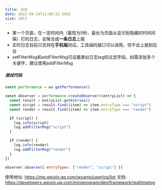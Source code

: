 ```yaml
---
title: 日志
date: 2022-04-14T12:00:22.545Z
size: 1057
---
```

- 某一个页面，在一定时间内（最短为5秒，最长为页面从显示到隐藏的时间间隔）打的日志，会聚合成**一条日志**上报
- 实时日志目前只支持在**手机端**测试。工具端的接口可以调用，但不会上报到后台
- setFilterMsg和addFilterMsg可设置类似日志tag的过滤字段。如需添加多个关键字，建议使用addFilterMsg

##### 测试代码

```javascript
const performance = wx.getPerformance()

const observer = performance.createObserver((entryList) => {
  const result = entryList.getEntries()
  const script = result.find((item) => item.entryType === "script")
  const render = result.find((item) => item.entryType === "render")

  if (script) {
    log.info(script)
    log.addFilterMsg("script")
  }

  if (render) {
    log.info(render)
    log.addFilterMsg("render")
  }
})

observer.observe({ entryTypes: ["render", "script"] })
```

使用地址: https://mp.weixin.qq.com/wxamp/userlog/list
文档: https://developers.weixin.qq.com/miniprogram/dev/framework/realtimelog

